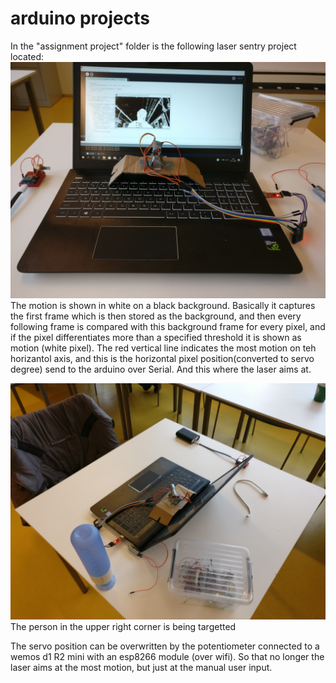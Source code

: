 # arduino projects

In the "assignment project" folder is the following laser sentry project located:
![Alt text](IMG_20180125_153854.jpg?raw=true "Title")
The motion is shown in white on a black background. Basically it captures the first frame which is then stored as the background, and then every following frame is compared with this background frame for every pixel, and if the pixel differentiates more than a specified threshold it is shown as motion (white pixel).
The red vertical line indicates the most motion on teh horizantol axis, and this is the horizontal pixel position(converted to servo degree) send to the arduino over Serial. And this where the laser aims at.

![Alt text](IMG_20180125_153937_001.jpg?raw=true "Title")
The person in the upper right corner is being targetted

The servo position can be overwritten by the potentiometer connected to a wemos d1 R2 mini with an esp8266 module (over wifi). So that no longer the laser aims at the most motion, but just at the manual user input.
